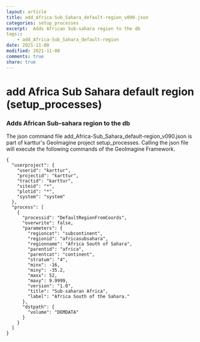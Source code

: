 ```yaml
---
layout: article
title: add_Africa-Sub_Sahara_default-region_v090.json
categories: setup_processes
excerpt:  Adds African Sub-sahara region to the db
tags:: 
    - add_Africa-Sub_Sahara_default-region
date: 2021-11-08
modified: 2021-11-08
comments: true
share: true
---
```


# add Africa Sub Sahara default region (setup_processes)

###  Adds African Sub-sahara region to the db

The json command file <span class='file'>add_Africa-Sub_Sahara_default-region_v090.json</span> is part of karttur's GeoImagine project <span class='project'>setup_processes</span>. Calling the json file will execute the following commands of the GeoImagine Framework.

```
{
  "userproject": {
    "userid": "karttur",
    "projectid": "karttur",
    "tractid": "karttur",
    "siteid": "*",
    "plotid": "*",
    "system": "system"
  },
  "process": [
    {
      "processid": "DefaultRegionFromCoords",
      "overwrite": false,
      "parameters": {
        "regioncat": "subcontinent",
        "regionid": "africasubsahara",
        "regionname": "Africa South of Sahara",
        "parentid": "africa",
        "parentcat": "continent",
        "stratum": "4",
        "minx": -16,
        "miny": -35.2,
        "maxx": 52,
        "maxy": 9.9999,
        "version": "1.0",
        "title": "Sub-saharan Africa",
        "label": "Africa South of the Sahara."
      },
      "dstpath": {
        "volume": "DEMDATA"
      }
    }
  ]
}
```
